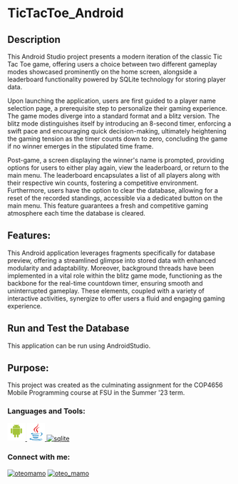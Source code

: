 # TicTacToe_Android

## Description
This Android Studio project presents a modern iteration of the classic Tic Tac Toe game, offering users
a choice between two different gameplay modes showcased prominently on the home screen, alongside a
leaderboard functionality powered by SQLite technology for storing player data.

Upon launching the application, users are first guided to a player name selection page, a prerequisite step 
to personalize their gaming experience. The game modes diverge into a standard format and a blitz version. 
The blitz mode distinguishes itself by introducing an 8-second timer, enforcing a swift pace and encouraging 
quick decision-making, ultimately heightening the gaming tension as the timer counts down to zero, concluding
the game if no winner emerges in the stipulated time frame.

Post-game, a screen displaying the winner's name is prompted, providing options for users to either play again, 
view the leaderboard, or return to the main menu. The leaderboard encapsulates a list of all players along with
their respective win counts, fostering a competitive environment. Furthermore, users have the option to clear 
the database, allowing for a reset of the recorded standings, accessible via a dedicated button on the main menu.
This feature guarantees a fresh and competitive gaming atmosphere each time the database is cleared.

## Features:

This Android application leverages fragments specifically for database preview, offering a streamlined glimpse
into stored data with enhanced modularity and adaptability. Moreover, background threads have been implemented 
in a vital role within the blitz game mode, functioning as the backbone for the real-time countdown timer, 
ensuring smooth and uninterrupted gameplay. These elements, coupled with a variety of interactive activities, 
synergize to offer users a fluid and engaging gaming experience.

## Run and Test the Database
This application can be run using AndroidStudio.

## Purpose:
This project was created as the culminating assignment for the COP4656 Mobile Programming course at FSU in the Summer '23 term.

<h3 align="left">Languages and Tools:</h3>
<p align="left"> <a href="https://developer.android.com" target="_blank" rel="noreferrer"> <img src="https://raw.githubusercontent.com/devicons/devicon/master/icons/android/android-original-wordmark.svg" alt="android" width="40" height="40"/> </a> <a href="https://www.java.com" target="_blank" rel="noreferrer"> <img src="https://raw.githubusercontent.com/devicons/devicon/master/icons/java/java-original.svg" alt="java" width="40" height="40"/> </a> <a href="https://www.sqlite.org/" target="_blank" rel="noreferrer"> <img src="https://www.vectorlogo.zone/logos/sqlite/sqlite-icon.svg" alt="sqlite" width="40" height="40"/> </a> </p>


<h3 align="left">Connect with me:</h3>
<p align="left">
<a href="https://linkedin.com/in/oteomamo" target="blank"><img align="center" src="https://raw.githubusercontent.com/rahuldkjain/github-profile-readme-generator/master/src/images/icons/Social/linked-in-alt.svg" alt="oteomamo" height="30" width="40" /></a>
<a href="https://instagram.com/oteo_mamo" target="blank"><img align="center" src="https://raw.githubusercontent.com/rahuldkjain/github-profile-readme-generator/master/src/images/icons/Social/instagram.svg" alt="oteo_mamo" height="30" width="40" /></a>
</p>



